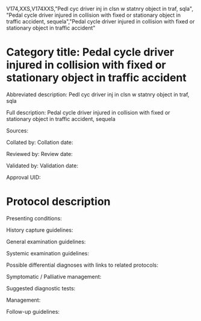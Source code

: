 V174,XXS,V174XXS,"Pedl cyc driver inj in clsn w statnry object in traf, sqla", "Pedal cycle driver injured in collision with fixed or stationary object in traffic accident, sequela","Pedal cycle driver injured in collision with fixed or stationary object in traffic accident"
# Category title: Pedal cycle driver injured in collision with fixed or stationary object in traffic accident

Abbreviated description: Pedl cyc driver inj in clsn w statnry object in traf, sqla

Full description: Pedal cycle driver injured in collision with fixed or stationary object in traffic accident, sequela

Sources:

Collated by:
Collation date:

Reviewed by:
Review date:

Validated by:
Validation date:

Approval UID:

# Protocol description

Presenting conditions:

History capture guidelines:

General examination guidelines:

Systemic examination guidelines:

Possible differential diagnoses with links to related protocols:

Symptomatic / Palliative management:

Suggested diagnostic tests:

Management:

Follow-up guidelines:
